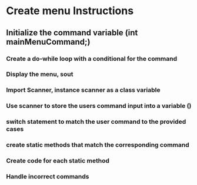 # Create menu Instructions

## Initialize the command variable (int mainMenuCommand;)
    
### Create a do-while loop with a conditional for the command

### Display the menu, sout
### Import Scanner, instance scanner as a class variable
### Use scanner to store the users command input into a variable ()

### switch statement to match the user command to the provided cases
### create static methods that match the corresponding command
### Create code for each static method
### Handle incorrect commands